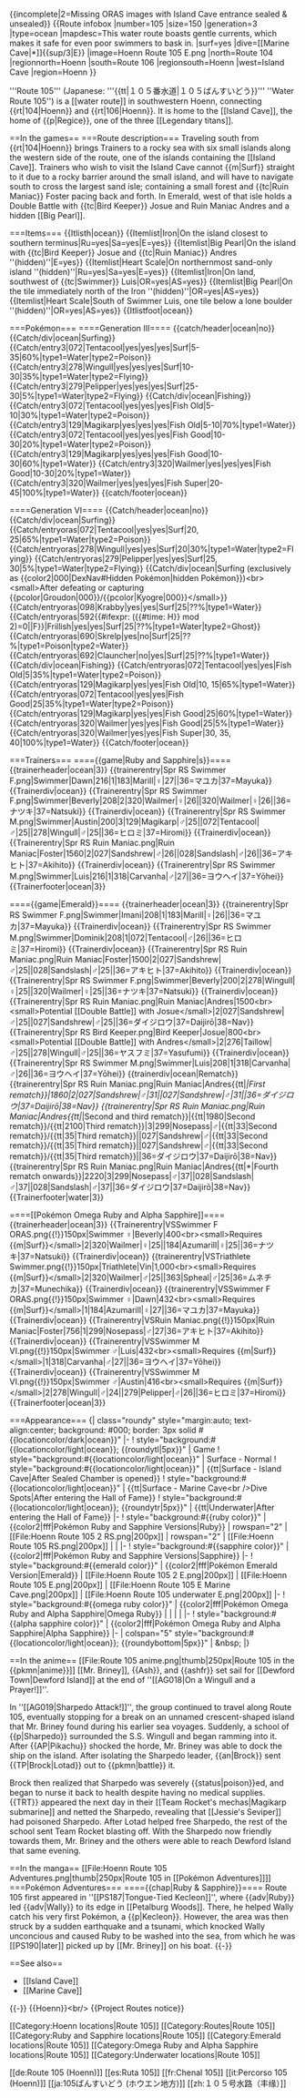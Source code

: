 {{incomplete|2=Missing ORAS images with Island Cave entrance sealed &amp; unsealed}}
{{Route infobox
|number=105
|size=150
|generation=3
|type=ocean
|mapdesc=This water route boasts gentle currents, which makes it safe for even poor swimmers to bask in.
|surf=yes
|dive=[[Marine Cave|*]]{{sup/3|E}}
|image=Hoenn Route 105 E.png
|north=Route 104
|regionnorth=Hoenn
|south=Route 106
|regionsouth=Hoenn
|west=Island Cave
|region=Hoenn
}}

'''Route 105''' (Japanese: '''{{tt|１０５番水道|１０５ばんすいどう}}''' ''Water Route 105'') is a [[water route]] in southwestern Hoenn, connecting {{rt|104|Hoenn}} and {{rt|106|Hoenn}}. It is home to the [[Island Cave]], the home of {{p|Regice}}, one of the three [[Legendary titans]].

==In the games==
===Route description===
Traveling south from {{rt|104|Hoenn}} brings Trainers to a rocky sea with six small islands along the western side of the route, one of the islands containing the [[Island Cave]]. Trainers who wish to visit the Island Cave cannot {{m|Surf}} straight to it due to a rocky barrier around the small island, and will have to navigate south to cross the largest sand isle; containing a small forest and {{tc|Ruin Maniac}} Foster pacing back and forth. In Emerald, west of that isle holds a Double Battle with {{tc|Bird Keeper}} Josue and Ruin Maniac Andres and a hidden [[Big Pearl]].

===Items===
{{Itlisth|ocean}}
{{Itemlist|Iron|On the island closest to southern terminus|Ru=yes|Sa=yes|E=yes}}
{{Itemlist|Big Pearl|On the island with {{tc|Bird Keeper}} Josue and {{tc|Ruin Maniac}} Andres ''(hidden)''|E=yes}}
{{Itemlist|Heart Scale|On northernmost sand-only island ''(hidden)''|Ru=yes|Sa=yes|E=yes}}
{{Itemlist|Iron|On land, southwest of {{tc|Swimmer}} Luis|OR=yes|AS=yes}}
{{Itemlist|Big Pearl|On the tile immediately north of the Iron ''(hidden)''|OR=yes|AS=yes}}
{{Itemlist|Heart Scale|South of Swimmer Luis, one tile below a lone boulder ''(hidden)''|OR=yes|AS=yes}}
{{Itlistfoot|ocean}}

===Pokémon===
====Generation III====
{{catch/header|ocean|no}}
{{Catch/div|ocean|Surfing}}
{{Catch/entry3|072|Tentacool|yes|yes|yes|Surf|5-35|60%|type1=Water|type2=Poison}}
{{Catch/entry3|278|Wingull|yes|yes|yes|Surf|10-30|35%|type1=Water|type2=Flying}}
{{Catch/entry3|279|Pelipper|yes|yes|yes|Surf|25-30|5%|type1=Water|type2=Flying}}
{{Catch/div|ocean|Fishing}}
{{Catch/entry3|072|Tentacool|yes|yes|yes|Fish Old|5-10|30%|type1=Water|type2=Poison}}
{{Catch/entry3|129|Magikarp|yes|yes|yes|Fish Old|5-10|70%|type1=Water}}
{{Catch/entry3|072|Tentacool|yes|yes|yes|Fish Good|10-30|20%|type1=Water|type2=Poison}}
{{Catch/entry3|129|Magikarp|yes|yes|yes|Fish Good|10-30|60%|type1=Water}}
{{Catch/entry3|320|Wailmer|yes|yes|yes|Fish Good|10-30|20%|type1=Water}}
{{Catch/entry3|320|Wailmer|yes|yes|yes|Fish Super|20-45|100%|type1=Water}}
{{catch/footer|ocean}}

====Generation VI====
{{Catch/header|ocean|no}}
{{Catch/div|ocean|Surfing}}
{{Catch/entryoras|072|Tentacool|yes|yes|Surf|20, 25|65%|type1=Water|type2=Poison}}
{{Catch/entryoras|278|Wingull|yes|yes|Surf|20|30%|type1=Water|type2=Flying}}
{{Catch/entryoras|279|Pelipper|yes|yes|Surf|25, 30|5%|type1=Water|type2=Flying}}
{{Catch/div|ocean|Surfing (exclusively as {{color2|000|DexNav#Hidden Pokémon|hidden Pokémon}})&lt;br>&lt;small>After defeating or capturing {{pcolor|Groudon|000}}/{{pcolor|Kyogre|000}}&lt;/small>}}
{{Catch/entryoras|098|Krabby|yes|yes|Surf|25|??%|type1=Water}}
{{Catch/entryoras|592{{#ifexpr: ({{#time: H}} mod 2)=0||F}}|Frillish|yes|yes|Surf|25|??%|type1=Water|type2=Ghost}}
{{Catch/entryoras|690|Skrelp|yes|no|Surf|25|??%|type1=Poison|type2=Water}}
{{Catch/entryoras|692|Clauncher|no|yes|Surf|25|??%|type1=Water}}
{{Catch/div|ocean|Fishing}}
{{Catch/entryoras|072|Tentacool|yes|yes|Fish Old|5|35%|type1=Water|type2=Poison}}
{{Catch/entryoras|129|Magikarp|yes|yes|Fish Old|10, 15|65%|type1=Water}}
{{Catch/entryoras|072|Tentacool|yes|yes|Fish Good|25|35%|type1=Water|type2=Poison}}
{{Catch/entryoras|129|Magikarp|yes|yes|Fish Good|25|60%|type1=Water}}
{{Catch/entryoras|320|Wailmer|yes|yes|Fish Good|25|5%|type1=Water}}
{{Catch/entryoras|320|Wailmer|yes|yes|Fish Super|30, 35, 40|100%|type1=Water}}
{{Catch/footer|ocean}}

===Trainers===
===={{game|Ruby and Sapphire|s}}====
{{trainerheader|ocean|3}}
{{trainerentry|Spr RS Swimmer F.png|Swimmer|Dawn|216|1|183|Marill|♀|27||36=マユカ|37=Mayuka}}
{{Trainerdiv|ocean}}
{{Trainerentry|Spr RS Swimmer F.png|Swimmer|Beverly|208|2|320|Wailmer|♀|26||320|Wailmer|♀|26||36=ナツキ|37=Natsuki}}
{{Trainerdiv|ocean}}
{{Trainerentry|Spr RS Swimmer M.png|Swimmer|Austin|200|3|129|Magikarp|♂|25||072|Tentacool|♂|25||278|Wingull|♂|25||36=ヒロミ|37=Hiromi}}
{{Trainerdiv|ocean}}
{{Trainerentry|Spr RS Ruin Maniac.png|Ruin Maniac|Foster|1560|2|027|Sandshrew|♂|26||028|Sandslash|♂|26||36=アキヒト|37=Akihito}}
{{Trainerdiv|ocean}}
{{Trainerentry|Spr RS Swimmer M.png|Swimmer|Luis|216|1|318|Carvanha|♂|27||36=ヨウヘイ|37=Yōhei}}
{{Trainerfooter|ocean|3}}

===={{game|Emerald}}====
{{trainerheader|ocean|3}}
{{trainerentry|Spr RS Swimmer F.png|Swimmer|Imani|208|1|183|Marill|♀|26||36=マユカ|37=Mayuka}}
{{Trainerdiv|ocean}}
{{Trainerentry|Spr RS Swimmer M.png|Swimmer|Dominik|208|1|072|Tentacool|♂|26||36=ヒロミ|37=Hiromi}}
{{Trainerdiv|ocean}}
{{Trainerentry|Spr RS Ruin Maniac.png|Ruin Maniac|Foster|1500|2|027|Sandshrew|♂|25||028|Sandslash|♂|25||36=アキヒト|37=Akihito}}
{{Trainerdiv|ocean}}
{{Trainerentry|Spr RS Swimmer F.png|Swimmer|Beverly|200|2|278|Wingull|♀|25||320|Wailmer|♀|25||36=ナツキ|37=Natsuki}}
{{Trainerdiv|ocean}}
{{Trainerentry|Spr RS Ruin Maniac.png|Ruin Maniac|Andres|1500&lt;br>&lt;small>Potential [[Double Battle]] with Josue&lt;/small>|2|027|Sandshrew|♂|25||027|Sandshrew|♂|25||36=ダイジロウ|37=Daijirō|38=Nav}}
{{Trainerentry|Spr RS Bird Keeper.png|Bird Keeper|Josue|800&lt;br>&lt;small>Potential [[Double Battle]] with Andres&lt;/small>|2|276|Taillow|♂|25||278|Wingull|♂|25||36=ヤスフミ|37=Yasufumi}}
{{Trainerdiv|ocean}}
{{Trainerentry|Spr RS Swimmer M.png|Swimmer|Luis|208|1|318|Carvanha|♂|26||36=ヨウヘイ|37=Yōhei}}
{{trainerdiv|ocean|Rematch}}
{{trainerentry|Spr RS Ruin Maniac.png|Ruin Maniac|Andres{{tt|*|First rematch}}|1860|2|027|Sandshrew|♂|31||027|Sandshrew|♂|31||36=ダイジロウ|37=Daijirō|38=Nav}}
{{trainerentry|Spr RS Ruin Maniac.png|Ruin Maniac|Andres{{tt|*|Second and third rematch}}|{{tt|1980|Second rematch}}/{{tt|2100|Third rematch}}|3|299|Nosepass|♂|{{tt|33|Second rematch}}/{{tt|35|Third rematch}}||027|Sandshrew|♂|{{tt|33|Second rematch}}/{{tt|35|Third rematch}}||027|Sandshrew|♂|{{tt|33|Second rematch}}/{{tt|35|Third rematch}}||36=ダイジロウ|37=Daijirō|38=Nav}}
{{trainerentry|Spr RS Ruin Maniac.png|Ruin Maniac|Andres{{tt|*|Fourth rematch onwards}}|2220|3|299|Nosepass|♂|37||028|Sandslash|♂|37||028|Sandslash|♂|37||36=ダイジロウ|37=Daijirō|38=Nav}}
{{Trainerfooter|water|3}}

====[[Pokémon Omega Ruby and Alpha Sapphire]]====
{{trainerheader|ocean|3}}
{{Trainerentry|VSSwimmer F ORAS.png{{!}}150px|Swimmer ♀|Beverly|400&lt;br>&lt;small>Requires {{m|Surf}}&lt;/small>|2|320|Wailmer|♀|25||184|Azumarill|♀|25||36=ナツキ|37=Natsuki}}
{{Trainerdiv|ocean}}
{{trainerentry|VSTriathlete Swimmer.png{{!}}150px|Triathlete|Vin|1,000&lt;br>&lt;small>Requires {{m|Surf}}&lt;/small>|2|320|Wailmer|♂|25||363|Spheal|♂|25|36=ムネチカ|37=Munechika}}
{{Trainerdiv|ocean}}
{{trainerentry|VSSwimmer F ORAS.png{{!}}150px|Swimmer ♀|Dawn|432&lt;br>&lt;small>Requires {{m|Surf}}&lt;/small>|1|184|Azumarill|♀|27||36=マユカ|37=Mayuka}}
{{Trainerdiv|ocean}}
{{Trainerentry|VSRuin Maniac.png{{!}}150px|Ruin Maniac|Foster|756|1|299|Nosepass|♂|27|36=アキヒト|37=Akihito}}
{{Trainerdiv|ocean}}
{{Trainerentry|VSSwimmer M VI.png{{!}}150px|Swimmer ♂|Luis|432&lt;br>&lt;small>Requires {{m|Surf}}&lt;/small>|1|318|Carvanha|♂|27||36=ヨウヘイ|37=Yōhei}}
{{Trainerdiv|ocean}}
{{Trainerentry|VSSwimmer M VI.png{{!}}150px|Swimmer ♂|Austin|416&lt;br>&lt;small>Requires {{m|Surf}}&lt;/small>|2|278|Wingull|♂|24||279|Pelipper|♂|26||36=ヒロミ|37=Hiromi}}
{{Trainerfooter|ocean|3}}

===Appearance===
{| class="roundy" style="margin:auto; text-align:center; background: #000; border: 3px solid #{{locationcolor/dark|ocean}}"
|-
! style="background:#{{locationcolor/light|ocean}}; {{roundytl|5px}}" | Game
! style="background:#{{locationcolor/light|ocean}}" | Surface - Normal
! style="background:#{{locationcolor/light|ocean}}" | {{tt|Surface - Island Cave|After Sealed Chamber is opened}}
! style="background:#{{locationcolor/light|ocean}}" | {{tt|Surface - Marine Cave&lt;br />Dive Spots|After entering the Hall of Fame}}
! style="background:#{{locationcolor/light|ocean}}; {{roundytr|5px}}" | {{tt|Underwater|After entering the Hall of Fame}}
|-
! style="background:#{{ruby color}}" | {{color2|fff|Pokémon Ruby and Sapphire Versions|Ruby}}
| rowspan="2" | [[File:Hoenn Route 105 2 RS.png|200px]]
| rowspan="2" | [[File:Hoenn Route 105 RS.png|200px]]
|
|
|-
! style="background:#{{sapphire color}}" | {{color2|fff|Pokémon Ruby and Sapphire Versions|Sapphire}}
|-
! style="background:#{{emerald color}}" | {{color2|fff|Pokémon Emerald Version|Emerald}}
| [[File:Hoenn Route 105 2 E.png|200px]]
| [[File:Hoenn Route 105 E.png|200px]]
| [[File:Hoenn Route 105 E Marine Cave.png|200px]]
| [[File:Hoenn Route 105 underwater E.png|200px]]
|-
! style="background:#{{omega ruby color}}" | {{color2|fff|Pokémon Omega Ruby and Alpha Sapphire|Omega Ruby}}
|
|
|
|
|-
! style="background:#{{alpha sapphire color}}" | {{color2|fff|Pokémon Omega Ruby and Alpha Sapphire|Alpha Sapphire}}
|-
| colspan="5" style="background:#{{locationcolor/light|ocean}}; {{roundybottom|5px}}" | &amp;nbsp;
|}

==In the anime==
[[File:Route 105 anime.png|thumb|250px|Route 105 in the {{pkmn|anime}}]]
[[Mr. Briney]], {{Ash}}, and {{ashfr}} set sail for [[Dewford Town|Dewford Island]] at the end of ''[[AG018|On a Wingull and a Prayer!]]''.

In ''[[AG019|Sharpedo Attack!]]'', the group continued to travel along Route 105, eventually stopping for a break on an unnamed crescent-shaped island that Mr. Briney found during his earlier sea voyages. Suddenly, a school of {{p|Sharpedo}} surrounded the S.S. Wingull and began ramming into it. After {{AP|Pikachu}} shocked the horde, Mr. Briney was able to dock the ship on the island. After isolating the Sharpedo leader, {{an|Brock}} sent {{TP|Brock|Lotad}} out to {{pkmn|battle}} it.

Brock then realized that Sharpedo was severely {{status|poison}}ed, and began to nurse it back to health despite having no medical supplies. {{TRT}} appeared the next day in their [[Team Rocket's mechas|Magikarp submarine]] and netted the Sharpedo, revealing that [[Jessie's Seviper]] had poisoned Sharpedo. After Lotad helped free Sharpedo, the rest of the school sent Team Rocket blasting off. With the Sharpedo now friendly towards them, Mr. Briney and the others were able to reach Dewford Island that same evening.

==In the manga==
[[File:Hoenn Route 105 Adventures.png|thumb|250px|Route 105 in [[Pokémon Adventures]]]]
===Pokémon Adventures===
===={{chap|Ruby &amp; Sapphire}}====
Route 105 first appeared in ''[[PS187|Tongue-Tied Kecleon]]'', where {{adv|Ruby}} led {{adv|Wally}} to its edge in [[Petalburg Woods]]. There, he helped Wally catch his very first Pokémon, a {{p|Kecleon}}. However, the area was then struck by a sudden earthquake and a tsunami, which knocked Wally unconcious and caused Ruby to be washed into the sea, from which he was [[PS190|later]] picked up by [[Mr. Briney]] on his boat.
{{-}}

==See also==
* [[Island Cave]]
* [[Marine Cave]]

{{-}}
{{Hoenn}}&lt;br/>
{{Project Routes notice}}

[[Category:Hoenn locations|Route 105]]
[[Category:Routes|Route 105]]
[[Category:Ruby and Sapphire locations|Route 105]]
[[Category:Emerald locations|Route 105]]
[[Category:Omega Ruby and Alpha Sapphire locations|Route 105]]
[[Category:Underwater locations|Route 105]]

[[de:Route 105 (Hoenn)]]
[[es:Ruta 105]]
[[fr:Chenal 105]]
[[it:Percorso 105 (Hoenn)]]
[[ja:105ばんすいどう (ホウエン地方)]]
[[zh:１０５号水路（丰缘）]]
